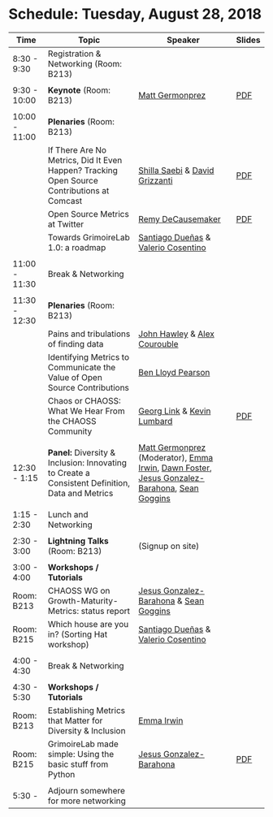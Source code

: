 # Schedule: Tuesday, August 28, 2018

| Time | Topic | Speaker | Slides |
|---|---|---|---|
| 8:30 - 9:30 | Registration & Networking (Room: B213) | | |
|   |   |   |   |
| 9:30 - 10:00 | **Keynote** (Room: B213) | [Matt Germonprez](#user-content-matt-germonprez) | [PDF](https://chaoss.github.io/website/CHAOSScon/2018NA/slides/CHAOSSCon.Keynote.pdf)  |
|   |   |   |   |
| 10:00 - 11:00 | **Plenaries** (Room: B213) | | |
| | If There Are No Metrics, Did It Even Happen? Tracking Open Source Contributions at Comcast | [Shilla Saebi](#user-content-shilla-saebi) & [David Grizzanti](#user-content-david-grizzanti) | [PDF](https://chaoss.github.io/website/CHAOSScon/2018NA/slides/if-there-are-no-metrics-did-it-even-happen.pdf) |
| | Open Source Metrics at Twitter | [Remy DeCausemaker](#user-content-remy-decausemaker) | [PDF](https://chaoss.github.io/website/CHAOSScon/2018NA/slides/twitteross.pdf) |
| | Towards GrimoireLab 1.0: a roadmap | [Santiago Dueñas](#user-content-santiago-dueñas) & [Valerio Cosentino](#user-content-valerio-cosentino) | |
|   |   |   |   |
| 11:00 - 11:30 | Break & Networking | | |
|   |   |   |   |
| 11:30 - 12:30 | **Plenaries** (Room: B213) | | |
| | Pains and tribulations of finding data | [John Hawley](#user-content-john-hawley) & [Alex Courouble](#user-content-alex-courouble)| |
| | Identifying Metrics to Communicate the Value of Open Source Contributions | [Ben Lloyd Pearson](#user-content-ben-lloyd-pearson) | |
| | Chaos or CHAOSS: What We Hear From the CHAOSS Community  | [Georg Link](#user-content-georg-jp-link) & [Kevin Lumbard](#user-content-kevin-lumbard) | [PDF](https://chaoss.github.io/website/CHAOSScon/2018NA/slides/Chaos-or-CHAOSS.pdf) |
|   |   |   | |
| 12:30 - 1:15 | **Panel:** Diversity & Inclusion: Innovating to Create a Consistent Definition, Data and Metrics | [Matt Germonprez](#user-content-matt-germonprez) (Moderator), [Emma Irwin](#user-content-emma-irwin), [Dawn Foster](#user-content-dawn-foster), [Jesus Gonzalez-Barahona](#user-content-jesus-m-gonzalez-barahona), [Sean Goggins](#user-content-sean-goggins) | |
|   |   |   | |
| 1:15 - 2:30 | Lunch and Networking | | |
|   |   |   | |
| 2:30 - 3:00 | **Lightning Talks** (Room: B213) | (Signup on site) | |
|   |   |   | |
| 3:00 - 4:00 | **Workshops / Tutorials** | | |
| Room: B213 | CHAOSS WG on Growth-Maturity-Metrics: status report | [Jesus Gonzalez-Barahona](#user-content-jesus-m-gonzalez-barahona) & [Sean Goggins](#user-content-sean-goggins) | |
| Room: B215 | Which house are you in? (Sorting Hat workshop) | [Santiago Dueñas](#user-content-santiago-dueñas) & [Valerio Cosentino](#user-content-valerio-cosentino) | |
|   |   |   | |
| 4:00 - 4:30 | Break & Networking | | |
|   |   |   | |
| 4:30 - 5:30 | **Workshops / Tutorials** | | |
| Room: B213  | Establishing Metrics that Matter for Diversity & Inclusion | [Emma Irwin](#user-content-emma-irwin) | |
| Room: B215  | GrimoireLab made simple: Using the basic stuff from Python | [Jesus Gonzalez-Barahona](#user-content-jesus-m-gonzalez-barahona) | [PDF](https://chaoss.github.io/website/CHAOSScon/2018NA/slides/GrimoireLab-made-simple.pdf) |
|   |   |   | |
| 5:30 - | Adjourn somewhere for more networking | | |
